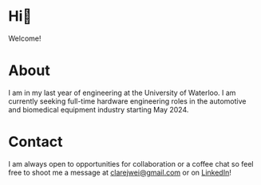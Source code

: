 # Hi👋 
Welcome! 

# About
I am in my last year of engineering at the University of Waterloo. I am currently seeking full-time hardware engineering roles in the automotive and biomedical equipment industry starting May 2024.

# Contact 
I am always open to opportunities for collaboration or a coffee chat so feel free to shoot me a message at clarejwei@gmail.com or on [LinkedIn](https://www.linkedin.com/in/clare-wei/)!

<!---
c53wei/c53wei is a ✨ special ✨ repository because its `README.md` (this file) appears on your GitHub profile.
You can click the Preview link to take a look at your changes.
--->
